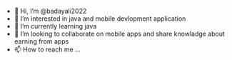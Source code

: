 - 👋 Hi, I’m @badayali2022
- 👀 I’m interested in java and mobile devlopment application 
- 🌱 I’m currently learning java
- 💞️ I’m looking to collaborate on mobile apps and share knowladge about earning from apps 
- 📫 How to reach me ...

<!---
badayali2022/badayali2022 is a ✨ special ✨ repository because its `README.md` (this file) appears on your GitHub profile.
You can click the Preview link to take a look at your changes.
--->
